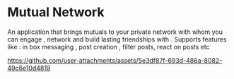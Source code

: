 # Mutual Network

An application that brings mutuals to your private network with whom you can engage , network and build lasting
friendships with . Supports features like : in box messaging , post creation , filter posts, react on posts etc


https://github.com/user-attachments/assets/5e3df87f-693d-486a-8082-49c6e10d4819


